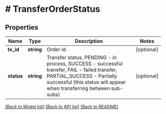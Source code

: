 # # TransferOrderStatus

## Properties

Name | Type | Description | Notes
------------ | ------------- | ------------- | -------------
**tx_id** | **string** | Order id. | [optional] 
**status** | **string** | Transfer status, PENDING - in process, SUCCESS - successful transfer, FAIL - failed transfer, PARTIAL_SUCCESS - Partially successful (this status will appear when transferring between sub-subs) | [optional] 

[[Back to Model list]](../../README.md#documentation-for-models) [[Back to API list]](../../README.md#documentation-for-api-endpoints) [[Back to README]](../../README.md)
